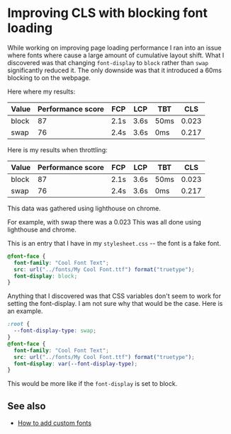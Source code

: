 # Improving CLS with blocking font loading

While working on improving page loading performance I ran into an issue where fonts where cause a large amount of cumulative layout shift. What I discovered was that changing `font-display` to `block` rather than `swap` significantly reduced it. The only downside was that it introduced a 60ms blocking to on the webpage.

Here where my results:

| Value | Performance score | FCP  | LCP  | TBT  | CLS   |
| ----- | ----------------- | ---- | ---- | ---- | ----- |
| block | 87                | 2.1s | 3.6s | 50ms | 0.023 |
| swap  | 76                | 2.4s | 3.6s | 0ms  | 0.217 |

Here is my results when throttling:

| Value | Performance score | FCP  | LCP  | TBT  | CLS   |
| ----- | ----------------- | ---- | ---- | ---- | ----- |
| block | 87                | 2.1s | 3.6s | 50ms | 0.023 |
| swap  | 76                | 2.4s | 3.6s | 0ms  | 0.217 |

This data was gathered using lighthouse on chrome.

For example, with swap there was a 0.023 This was all done using lighthouse and chrome.

This is an entry that I have in my `stylesheet.css` -- the font is a fake font.

```css
@font-face {
  font-family: "Cool Font Text";
  src: url("../fonts/My Cool Font.ttf") format("truetype");
  font-display: block;
}
```

Anything that I discovered was that CSS variables don't seem to work for setting the font-display. I am not sure why that would be the case. Here is an example.

```css
:root {
  --font-display-type: swap;
}
@font-face {
  font-family: "Cool Font Text";
  src: url("../fonts/My Cool Font.ttf") format("truetype");
  font-display: var(--font-display-type);
}
```

This would be more like if the `font-display` is set to block.

## See also

- [How to add custom fonts]()